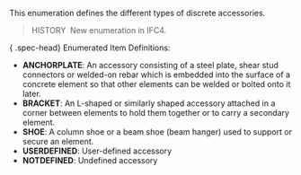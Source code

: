 ﻿This enumeration defines the different types of discrete accessories.

> HISTORY&nbsp; New enumeration in IFC4.

{ .spec-head}
Enumerated Item Definitions:

* **ANCHORPLATE**: An accessory consisting of a steel plate, shear stud connectors or welded-on rebar which is embedded into the surface of a concrete element so that other elements can be welded or bolted onto it later.
* **BRACKET**: An L-shaped or similarly shaped accessory attached in a corner between elements to hold them together or to carry a secondary element.
* **SHOE**: A column shoe or a beam shoe (beam hanger) used to support or secure an element.
* **USERDEFINED**: User-defined accessory
* **NOTDEFINED**: Undefined accessory
